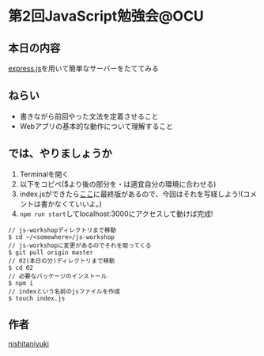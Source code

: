 # 第2回JavaScript勉強会@OCU

## 本日の内容

[express.js](http://expressjs.com/ja)を用いて簡単なサーバーをたててみる

## ねらい

- 書きながら前回やった文法を定着させること
- Webアプリの基本的な動作について理解すること

## では、やりましょうか

1. Terminalを開く
2. 以下をコピペ($より後の部分を・<somewhere>は適宜自分の環境に合わせる)
3. index.jsができたら[ここ](https://github.com/eureka-ocu/js-workshop/tree/02-answer/02/index.js)に最終版があるので、今回はそれを写経しよう!(コメントは書かなくていいよ。)
4. `npm run start`してlocalhost:3000にアクセスして動けば完成!

```
// js-workshopディレクトリまで移動
$ cd ~/<somewhere>/js-workshop
// js-workshopに変更があるのでそれを取ってくる
$ git pull origin master
// 02(本日の分)ディレクトリまで移動
$ cd 02
// 必要なパッケージのインストール
$ npm i
// indexという名前のjsファイルを作成
$ touch index.js
```

## 作者

[nishitaniyuki](https://github.com/nishitaniyuki)
